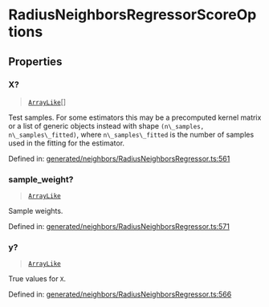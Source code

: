 # RadiusNeighborsRegressorScoreOptions

## Properties

### X?

> [`ArrayLike`](../types/ArrayLike.md)[]

Test samples. For some estimators this may be a precomputed kernel matrix or a list of generic objects instead with shape `(n\_samples, n\_samples\_fitted)`, where `n\_samples\_fitted` is the number of samples used in the fitting for the estimator.

Defined in:  [generated/neighbors/RadiusNeighborsRegressor.ts:561](https://github.com/transitive-bullshit/scikit-learn-ts/blob/92ab806/packages/sklearn/src/generated/neighbors/RadiusNeighborsRegressor.ts#L561)

### sample\_weight?

> [`ArrayLike`](../types/ArrayLike.md)

Sample weights.

Defined in:  [generated/neighbors/RadiusNeighborsRegressor.ts:571](https://github.com/transitive-bullshit/scikit-learn-ts/blob/92ab806/packages/sklearn/src/generated/neighbors/RadiusNeighborsRegressor.ts#L571)

### y?

> [`ArrayLike`](../types/ArrayLike.md)

True values for `X`.

Defined in:  [generated/neighbors/RadiusNeighborsRegressor.ts:566](https://github.com/transitive-bullshit/scikit-learn-ts/blob/92ab806/packages/sklearn/src/generated/neighbors/RadiusNeighborsRegressor.ts#L566)
